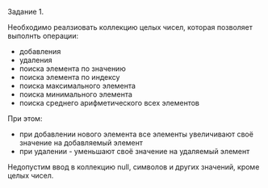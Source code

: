 Задание 1.

Необходимо реалзиовать коллекцию целых чисел, которая позволяет выполнть операции:
- добавления
- удаления
- поиска элемента по значению
- поиска элемента по индексу
- поиска максимального элемента
- поиска минимального элемента
- поиска среднего арифметического всех элементов

При этом:
 - при добавлении нового элемента все элементы увеличивают своё значение на добавляемый элемент
 - при удалении - уменьшают своё значение на удаляемый элемент

Недопустим ввод в коллекцию null, символов и других значений, кроме целых чисел.


